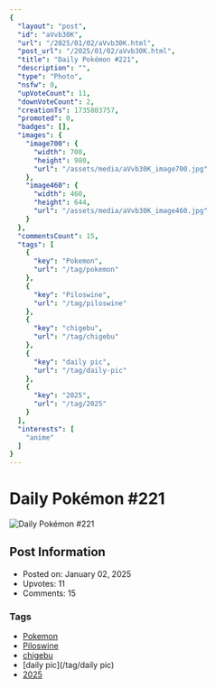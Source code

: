 ```yaml
---
{
  "layout": "post",
  "id": "aVvb30K",
  "url": "/2025/01/02/aVvb30K.html",
  "post_url": "/2025/01/02/aVvb30K.html",
  "title": "Daily Pokémon #221",
  "description": "",
  "type": "Photo",
  "nsfw": 0,
  "upVoteCount": 11,
  "downVoteCount": 2,
  "creationTs": 1735803757,
  "promoted": 0,
  "badges": [],
  "images": {
    "image700": {
      "width": 700,
      "height": 980,
      "url": "/assets/media/aVvb30K_image700.jpg"
    },
    "image460": {
      "width": 460,
      "height": 644,
      "url": "/assets/media/aVvb30K_image460.jpg"
    }
  },
  "commentsCount": 15,
  "tags": [
    {
      "key": "Pokemon",
      "url": "/tag/pokemon"
    },
    {
      "key": "Piloswine",
      "url": "/tag/piloswine"
    },
    {
      "key": "chigebu",
      "url": "/tag/chigebu"
    },
    {
      "key": "daily pic",
      "url": "/tag/daily-pic"
    },
    {
      "key": "2025",
      "url": "/tag/2025"
    }
  ],
  "interests": [
    "anime"
  ]
}
---
```


# Daily Pokémon #221

![Daily Pokémon #221](/assets/media/aVvb30K_image700.jpg)

## Post Information

- Posted on: January 02, 2025
- Upvotes: 11
- Comments: 15

### Tags

- [Pokemon](/tag/Pokemon)
- [Piloswine](/tag/Piloswine)
- [chigebu](/tag/chigebu)
- [daily pic](/tag/daily pic)
- [2025](/tag/2025)
